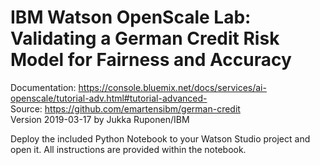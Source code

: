 # IBM Watson OpenScale Lab: Validating a German Credit Risk Model for Fairness and Accuracy

Documentation: https://console.bluemix.net/docs/services/ai-openscale/tutorial-adv.html#tutorial-advanced-  
Source: https://github.com/emartensibm/german-credit  
Version 2019-03-17 by Jukka Ruponen/IBM

Deploy the included Python Notebook to your Watson Studio project and open it.
All instructions are provided within the notebook.
